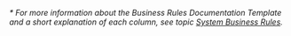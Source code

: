
*\* For more information about the Business Rules Documentation Template and a short explanation of each column, see
topic [System Business Rules](../templates/template-description-system-business-rules.md).*
